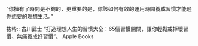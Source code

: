 “你擁有了時間是不夠的，更重要的是，你該如何有效的運用時間養成習慣才能過你想要的理想生活。”

抜粋:: 古川武士  “打造理想人生的習慣大全：65個習慣開關，讓你輕鬆戒掉壞習慣、無痛養成好習慣”。 Apple Books  
